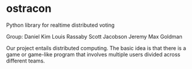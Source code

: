 ostracon
========

Python library for realtime distributed voting

Group:
Daniel Kim
Louis Rassaby
Scott Jacobson
Jeremy Max Goldman

Our project entails distributed computing. The basic idea is that there is a game or game-like program that involves multiple users divided across different teams.